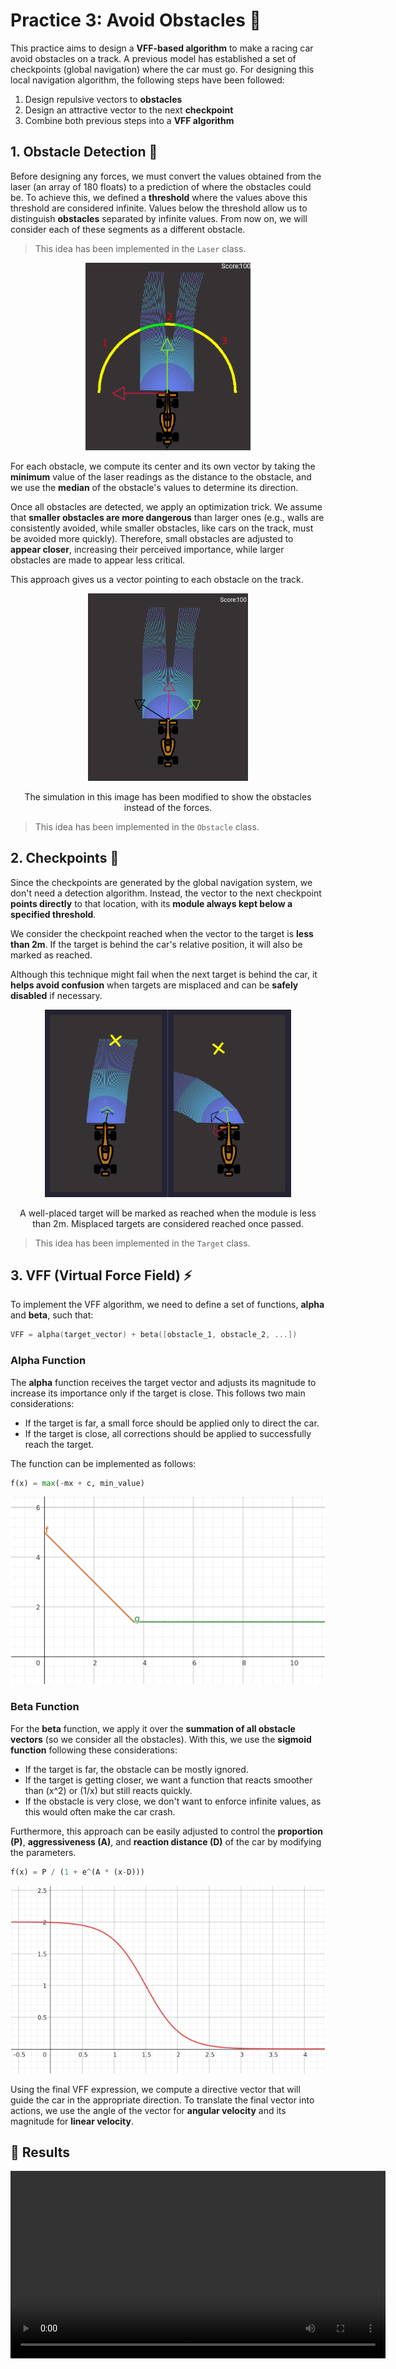 # Practice 3: Avoid Obstacles 🚗

This practice aims to design a **VFF-based algorithm** to make a racing car avoid obstacles on a track. A previous model has established a set of checkpoints (global navigation) where the car must go. For designing this local navigation algorithm, the following steps have been followed:

1. Design repulsive vectors to **obstacles**
2. Design an attractive vector to the next **checkpoint**
3. Combine both previous steps into a **VFF algorithm**

## 1. Obstacle Detection 🚧

Before designing any forces, we must convert the values obtained from the laser (an array of 180 floats) to a prediction of where the obstacles could be. To achieve this, we defined a **threshold** where the values above this threshold are considered infinite. Values below the threshold allow us to distinguish **obstacles** separated by infinite values. From now on, we will consider each of these segments as a different obstacle.

> This idea has been implemented in the `Laser` class.

<div align="center">
    <img src="./images/p3_detection_edited.png" height="300px">
</div>

For each obstacle, we compute its center and its own vector by taking the **minimum** value of the laser readings as the distance to the obstacle, and we use the **median** of the obstacle's values to determine its direction.

Once all obstacles are detected, we apply an optimization trick. We assume that **smaller obstacles are more dangerous** than larger ones (e.g., walls are consistently avoided, while smaller obstacles, like cars on the track, must be avoided more quickly). Therefore, small obstacles are adjusted to **appear closer**, increasing their perceived importance, while larger obstacles are made to appear less critical.

This approach gives us a vector pointing to each obstacle on the track.

<div align="center">
    <img src="./images/p3_obstacle_detection.png" height="300px">
    <p>The simulation in this image has been modified to show the obstacles instead of the forces.</p>
</div>

> This idea has been implemented in the `Obstacle` class.

## 2. Checkpoints 🎯

Since the checkpoints are generated by the global navigation system, we don't need a detection algorithm. Instead, the vector to the next checkpoint **points directly** to that location, with its **module always kept below a specified threshold**.

We consider the checkpoint reached when the vector to the target is **less than 2m**. If the target is behind the car's relative position, it will also be marked as reached.

Although this technique might fail when the next target is behind the car, it **helps avoid confusion** when targets are misplaced and can be **safely disabled** if necessary.

<div align="center">
    <img src="./images/p3_comparision_targets.png" height="300px">
    <p>A well-placed target will be marked as reached when the module is less than 2m. Misplaced targets are considered reached once passed.</p>
</div>

> This idea has been implemented in the `Target` class.

## 3. VFF (Virtual Force Field) ⚡

To implement the VFF algorithm, we need to define a set of functions, **alpha** and **beta**, such that:

```c++
VFF = alpha(target_vector) + beta([obstacle_1, obstacle_2, ...])
```

### Alpha Function

The **alpha** function receives the target vector and adjusts its magnitude to increase its importance only if the target is close. This follows two main considerations:

- If the target is far, a small force should be applied only to direct the car.
- If the target is close, all corrections should be applied to successfully reach the target.

The function can be implemented as follows:

```python
f(x) = max(-mx + c, min_value)
```

<div align="center">
    <img src="./images/p3_alpha.png" height="300px">
</div>

### Beta Function️

For the **beta** function, we apply it over the **summation of all obstacle vectors** (so we consider all the obstacles). With this, we use the **sigmoid function** following these considerations:

- If the target is far, the obstacle can be mostly ignored.
- If the target is getting closer, we want a function that reacts smoother than \(x^2\) or \(1/x\) but still reacts quickly.
- If the obstacle is very close, we don't want to enforce infinite values, as this would often make the car crash.

Furthermore, this approach can be easily adjusted to control the **proportion (P)**, **aggressiveness (A)**, and **reaction distance (D)** of the car by modifying the parameters.

```python
f(x) = P / (1 + e^(A * (x-D)))
```

<div align="center">
    <img src="./images/p3_sigmoid.png" height="300px">
</div>

Using the final VFF expression, we compute a directive vector that will guide the car in the appropriate direction. To translate the final vector into actions, we use the angle of the vector for **angular velocity** and its magnitude for **linear velocity**.

## 🏁 Results

<div align="center">
    <video width="600" controls>
        <source src="https://github.com/user-attachments/assets/c28e5dd9-8002-4a03-b47b-e5e0c6588adf" type="video/mp4">
    </video>
</div>

